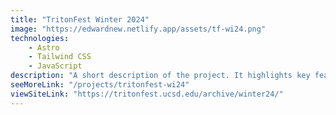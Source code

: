 ```yaml
---
title: "TritonFest Winter 2024"
image: "https://edwardnew.netlify.app/assets/tf-wi24.png"
technologies:
    - Astro
    - Tailwind CSS
    - JavaScript
description: "A short description of the project. It highlights key features and technologies."
seeMoreLink: "/projects/tritonfest-wi24"
viewSiteLink: "https://tritonfest.ucsd.edu/archive/winter24/"
---
```

